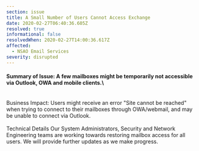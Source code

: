 ```yaml
---
section: issue
title: A Small Number of Users Cannot Access Exchange
date: 2020-02-27T06:40:36.605Z
resolved: true
informational: false
resolvedWhen: 2020-02-27T14:00:36.617Z
affected:
  - NSAO Email Services
severity: disrupted
---
```

#### Summary of Issue: A few mailboxes might be temporarily not accessible via Outlook, OWA and mobile clients.\
\
Business Impact: Users might receive an error "Site cannot be reached" when trying to connect to their mailboxes through OWA/webmail, and may be unable to connect via Outlook.\
\
Technical Details Our System Administrators, Security and Network Engineering teams are working towards restoring mailbox access for all users. We will provide further updates as we make progress.
